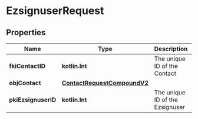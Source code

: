 
# EzsignuserRequest

## Properties
| Name | Type | Description | Notes |
| ------------ | ------------- | ------------- | ------------- |
| **fkiContactID** | **kotlin.Int** | The unique ID of the Contact |  |
| **objContact** | [**ContactRequestCompoundV2**](ContactRequestCompoundV2.md) |  |  |
| **pkiEzsignuserID** | **kotlin.Int** | The unique ID of the Ezsignuser |  [optional] |



